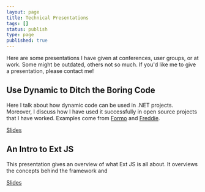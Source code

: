 ```yaml
---
layout: page
title: Technical Presentations
tags: []
status: publish
type: page
published: true
---
```


Here are some presentations I have given at conferences, user groups, or at work. Some might be outdated, others not so much. If you'd like me to give a presentation, please contact me!

## Use Dynamic to Ditch the Boring Code

Here I talk about how dynamic code can be used in .NET projects. Moreover, I discuss how I have used it successfully in open source projects that I have worked. Examples come from [Formo](/Formo) and [Freddie](http://www.github.com/ChrisMissal/Freddie).

[Slides](/presentations/UseDynamicToDitchTheBoringCode/template/index.html)

## An Intro to Ext JS

This presentation gives an overview of what Ext JS is all about. It overviews the concepts behind the framework and 

[Slides](/presentations/AnIntroToExtJS/slides/slides.html)

